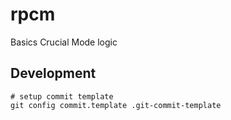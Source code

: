 # rpcm

Basics Crucial Mode logic

Development
-----------

    # setup commit template
    git config commit.template .git-commit-template
